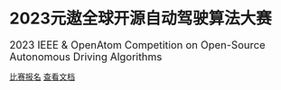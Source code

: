 # 2023元遨全球开源自动驾驶算法大赛

<font size=4>2023 IEEE & OpenAtom Competition on Open-Source Autonomous Driving Algorithms</font>

[比赛报名](https://)
[查看文档](README)

<!-- ![](images/cover.png) -->

<!-- ![color](#66ccff) -->
